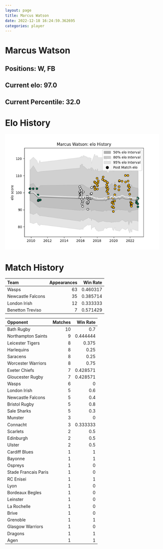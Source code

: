 ```yaml
---  
layout: page  
title: Marcus Watson  
date: 2022-12-18 16:24:59.362695  
categories: player  
---
```

# Marcus Watson

## Positions: W, FB

## Current elo: 97.0

## Current Percentile: 32.0

# Elo History


![elo history](history_MarcusWatson.png)
# Match History


| Team              |   Appearances |   Win Rate |
|:------------------|--------------:|-----------:|
| Wasps             |            63 |   0.460317 |
| Newcastle Falcons |            35 |   0.385714 |
| London Irish      |            12 |   0.333333 |
| Benetton Treviso  |             7 |   0.571429 |

| Opponent             |   Matches |   Win Rate |
|:---------------------|----------:|-----------:|
| Bath Rugby           |        10 |   0.7      |
| Northampton Saints   |         9 |   0.444444 |
| Leicester Tigers     |         8 |   0.375    |
| Harlequins           |         8 |   0.25     |
| Saracens             |         8 |   0.25     |
| Worcester Warriors   |         8 |   0.75     |
| Exeter Chiefs        |         7 |   0.428571 |
| Gloucester Rugby     |         7 |   0.428571 |
| Wasps                |         6 |   0        |
| London Irish         |         5 |   0.6      |
| Newcastle Falcons    |         5 |   0.4      |
| Bristol Rugby        |         5 |   0.8      |
| Sale Sharks          |         5 |   0.3      |
| Munster              |         3 |   0        |
| Connacht             |         3 |   0.333333 |
| Scarlets             |         2 |   0.5      |
| Edinburgh            |         2 |   0.5      |
| Ulster               |         2 |   0.5      |
| Cardiff Blues        |         1 |   1        |
| Bayonne              |         1 |   1        |
| Ospreys              |         1 |   0        |
| Stade Francais Paris |         1 |   0        |
| RC Enisei            |         1 |   1        |
| Lyon                 |         1 |   0        |
| Bordeaux Begles      |         1 |   0        |
| Leinster             |         1 |   0        |
| La Rochelle          |         1 |   0        |
| Brive                |         1 |   0        |
| Grenoble             |         1 |   1        |
| Glasgow Warriors     |         1 |   0        |
| Dragons              |         1 |   1        |
| Agen                 |         1 |   1        |